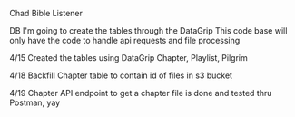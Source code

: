 Chad Bible Listener

DB
I'm going to create the tables through the DataGrip
This code base will only have the code to handle api requests and file processing

4/15
Created the tables using DataGrip
Chapter, Playlist, Pilgrim

4/18
Backfill Chapter table to contain id of files in s3 bucket

4/19
Chapter API endpoint to get a chapter file is done and tested thru Postman, yay